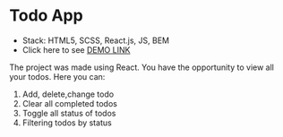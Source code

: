 # Todo App
- Stack: HTML5, SCSS, React.js, JS, BEM
- Click here to see [DEMO LINK](https://Fynkzia.github.io/react-todo-app/)

The project was made using React. You have the opportunity to view all your todos.
Here you can:
1. Add, delete,change todo
2. Clear all completed todos
3. Toggle all status of todos
4. Filtering todos by status
